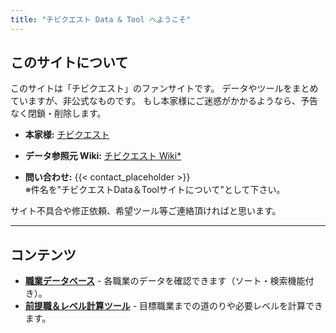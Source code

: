 ```yaml
---
title: "チビクエスト Data & Tool へようこそ"
---
```


## このサイトについて

このサイトは「チビクエスト」のファンサイトです。
データやツールをまとめていますが、非公式なものです。
もし本家様にご迷惑がかかるようなら、予告なく閉鎖・削除します。

* **本家様:** [チビクエスト](http://chibiquest.net/)
* **データ参照元 Wiki:** [チビクエスト Wiki*](https://wikiwiki.jp/chibiquest/)

* **問い合わせ:** {{< contact_placeholder >}}
<br>※件名を"チビクエストData＆Toolサイトについて"として下さい。

サイト不具合や修正依頼、希望ツール等ご連絡頂ければと思います。

---

## コンテンツ

* **[職業データベース](/jobs/)** - 各職業のデータを確認できます（ソート・検索機能付き）。
* **[前提職＆レベル計算ツール](/tool/)** - 目標職業までの道のりや必要レベルを計算できます。